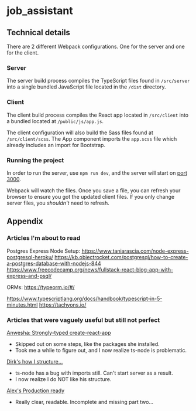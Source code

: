 # job_assistant

## Technical details

There are 2 different Webpack configurations. One for the server and one for the client.

### Server

The server build process compiles the TypeScript files found in `/src/server` into a single bundled JavaScript file located in the `/dist` directory.

### Client

The client build process compiles the React app located in `/src/client` into a bundled located at `/public/js/app.js`.

The client configuration will also build the Sass files found at `/src/client/scss`. The App component imports the `app.scss` file which already includes an import for Bootstrap.

### Running the project

In order to run the server, use `npm run dev`, and the server will start on [port 3000](http://localhost:3000).

Webpack will watch the files. Once you save a file, you can refresh your browser to ensure you got the updated client files. If you only change server files, you _shouldn't_ need to refresh.

## Appendix

### Articles I'm about to read

Postgres Express Node Setup:
https://www.taniarascia.com/node-express-postgresql-heroku/
https://kb.objectrocket.com/postgresql/how-to-create-a-postgres-database-with-nodejs-844
https://www.freecodecamp.org/news/fullstack-react-blog-app-with-express-and-psql/

ORMs:
https://typeorm.io/#/

https://www.typescriptlang.org/docs/handbook/typescript-in-5-minutes.html
https://tachyons.io/

### Articles that were vaguely useful but still not perfect

[Anwesha: Strongly-typed create-react-app](https://medium.com/@anwesha_das/a-strongly-typed-create-react-app-with-an-express-api-server-44e2334ccc71)

- Skipped out on some steps, like the packages she installed.
- Took me a while to figure out, and I now realize ts-node is problematic.

[Dirk's how I structure...](https://dev.to/dirk94/how-i-structure-my-express-typescript-react-applications-g3e)

- ts-node has a bug with imports still. Can't start server as a result.
- I now realize I do NOT like his structure.

[Alex's Production ready](https://itnext.io/production-ready-node-js-rest-apis-setup-using-typescript-postgresql-and-redis-a9525871407)

- Really clear, readable. Incomplete and missing part two...
